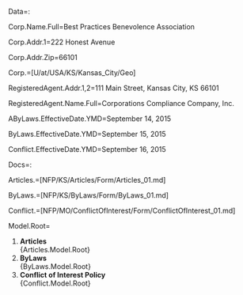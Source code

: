 Data=:

Corp.Name.Full=Best Practices Benevolence Association

Corp.Addr.1=222 Honest Avenue

Corp.Addr.Zip=66101

Corp.=[U/at/USA/KS/Kansas_City/Geo]

RegisteredAgent.Addr.1,2=111 Main Street, Kansas City, KS 66101

RegisteredAgent.Name.Full=Corporations Compliance Company, Inc.

AByLaws.EffectiveDate.YMD=September 14, 2015

ByLaws.EffectiveDate.YMD=September 15, 2015

Conflict.EffectiveDate.YMD=September 16, 2015

Docs=:

Articles.=[NFP/KS/Articles/Form/Articles_01.md]

ByLaws.=[NFP/KS/ByLaws/Form/ByLaws_01.md]

Conflict.=[NFP/MO/ConflictOfInterest/Form/ConflictOfInterest_01.md]

Model.Root=<ol><li><b>Articles</b><br>{Articles.Model.Root}<li><b>ByLaws</b><br>{ByLaws.Model.Root}<li><b>Conflict of Interest Policy</b><br>{Conflict.Model.Root}</ol>